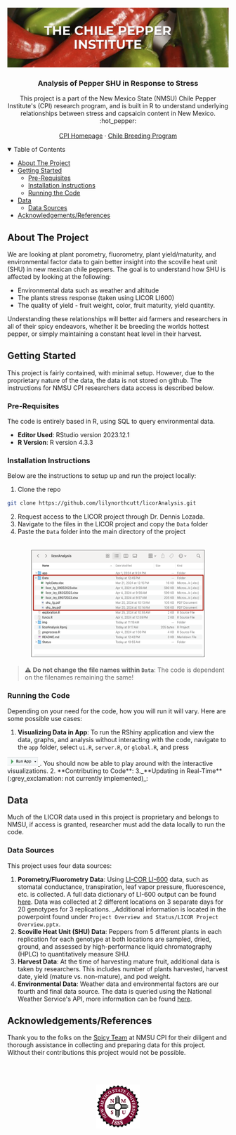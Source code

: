<!-- PROJECT LOGO AND INTRO SECTION -->
<br />
<div align="center">
  <a href="https://github.com/lilynorthcutt/licorAnalysis">
    <img src="img/cpi_img.png" alt="Logo" >
  </a>

  <h3 align="center">Analysis of Pepper SHU in Response to Stress</h3>

  <p align="center">
    This project is a part of the New Mexico State (NMSU) Chile Pepper Institute's (CPI) research program, and is        built in R to understand underlying relationships between stress and capsaicin content in New Mexico.
    <br />
    :hot_pepper:
    <br />
    <br />
    <a href="https://cpi.nmsu.edu">CPI Homepage</a> 
    ·
    <a href="https://chilebreeding.nmsu.edu/index.html">Chile Breeding Program</a>
  </p>
  
</div>

<details open>
<summary>Table of Contents</summary>

- [About The Project](#about-the-project)
- [Getting Started](#getting-started)
   * [Pre-Requisites](#pre-requisites)
   * [Installation Instructions](#installation-instructions)
   * [Running the Code](#running-the-code)
- [Data](#data)
   * [Data Sources](#data-sources)
- [Acknowledgements/References](#acknowledgementsreferences)
</details>





<!-- About The Project -->
## About The Project 

We are looking at plant porometry, fluorometry, plant yield/maturity, and environmental factor data to gain better insight into the scoville heat unit (SHU) in new mexican chile peppers. The goal is to understand how SHU is affected by looking at the following: 

* Environmental data such as weather and altitude
* The plants stress response (taken using LICOR LI600)
* The quality of yield - fruit weight, color, fruit maturity, yield quantity. 

Understanding these relationships will better aid farmers and researchers in all of their spicy endeavors, whether it be breeding the worlds hottest pepper, or simply maintaining a constant heat level in their harvest.




<!-- GETTING STARTED -->
## Getting Started

This project is fairly contained, with minimal setup. However, due to the proprietary nature of the data, the data is not stored on  github. The instructions for NMSU CPI researchers data access is described below.

### Pre-Requisites
The code is entirely based in R, using SQL to query environmental data.

- **Editor Used**: RStudio version 2023.12.1
- **R Version**: R version 4.3.3


### Installation Instructions
Below are the instructions to setup up and run the project locally:

1. Clone the repo 

  ```bash
  git clone https://github.com/lilynorthcutt/licorAnalysis.git
  ```
2. Request access to the LICOR project through Dr. Dennis Lozada. 
3. Navigate to the files in the LICOR project and copy the `Data` folder
4. Paste the `Data` folder into the main directory of the project
<div align="center">
</br>
  <a href="https://github.com/lilynorthcutt/licorAnalysis">
      <img src="img/data_structure.png" alt="data_setup" width="400" height="250" >
  </a>
</div>

>:warning: **Do not change the file names within `Data`**: The code is dependent on the filenames remaining the same!

### Running the Code
Depending on your need for the code, how you will run it will vary. Here are some possible use cases:

1. **Visualizing Data in App**: To run the RShiny application and view the data, graphs, and analysis without 
interacting with the code, navigate to the `app` folder, select `ui.R`, `server.R`, or `global.R`, and press
<a href="https://github.com/lilynorthcutt/licorAnalysis">
      <img src="img/run_app.png" alt="data_setup" width="70" height="20" >
  </a>. You should now be able to play around with the interactive visualizations. 
2. **Contributing to Code**:
3._**Updating in Real-Time** (:grey_exclamation: not currently implemented)_:

## Data
Much of the LICOR data used in this project is proprietary and belongs to NMSU, if access is granted, researcher must add the data locally to run the code. 

### Data Sources
This project uses four data sources:

1. **Porometry/Fluorometry Data**: Using <a href="https://www.licor.com/env/products/LI-600/">LI-COR LI-600</a> data, such as stomatal conductance, transpiration, leaf vapor pressure, fluorescence, etc. is collected. A full data dictionary of LI-600 output can be found <a href="https://www.licor.com/env/support/LI-600/topics/data-file-descriptions.html#Datafilestructure">here</a>. Data was collected at 2 different locations on 3 separate days for 20 genotypes for 3 replications. _Additional information is located in the powerpoint found under `Project Overview and Status/LICOR Project Overview.pptx`.
2. **Scoville Heat Unit (SHU) Data**: Peppers from 5 different plants in each replication for each genotype at both locations are sampled, dried, ground, and assessed by high-performance liquid chromatography (HPLC) to quantitatively measure SHU. 
3. **Harvest Data**: At the time of harvesting mature fruit, additional data is taken by researchers. This includes number of plants harvested, harvest date, yield (mature vs. non-mature), and pod weight. 
4. **Environmental Data**: Weather data and environmental factors are our fourth and final data source. The data is queried using the National Weather Service's API, more information can be found <a href="https://www.weather.gov/documentation/services-web-api">here</a>.



## Acknowledgements/References
Thank you to the folks on the <a href="https://chilebreeding.nmsu.edu/team.html">Spicy Team</a> at NMSU CPI for their diligent and thorough assistance in
collecting and preparing data for this project. Without their contributions this project would not be possible.

<div align="center">
  </br>
  </br>
  </br>
  <a href="https://github.com/lilynorthcutt/licorAnalysis">
    <img src="img/nmsu_seal.png" alt="Logo" width = 100 height = 100>
  </a>
</div>
